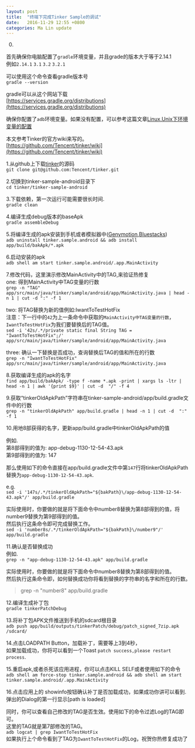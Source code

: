 ```yaml
---
layout: post
title:  "终端下完成Tinker Sample的调试"
date:   2016-11-29 12:55 +0800
categories: Ma Lin update
---
```

0.
首先确保你电脑配置了`gradle`环境变量，并且grade的版本大于等于2.14.1<br/>
例如`2.14.1` `3.1` `3.2` `3.2.1`<br/>

可以使用这个命令查看gradle版本号<br/>
`gradle --version`<br/>

gradle可以从这个网站下载<br/>
[https://services.gradle.org/distributions](https://services.gradle.org/distributions)

确保你配置了`adb`环境变量。如果没有配置，可以参考这篇文章[Linux,Unix下环境变量的配置](http://www.goodmalin.com/ma/lin/update/2016/11/17/adb.html)

本文参考Tinker的官方wiki来写的。<br/>
[https://github.com/Tencent/tinker/wiki](https://github.com/Tencent/tinker/wiki)<br/>


1.从github上下载[tinker](https://github.com/Tencent/tinker)的源码<br/>
`git clone git@github.com:Tencent/tinker.git`

2.切换到tinker-sample-android目录下<br/>
`cd tinker/tinker-sample-android`

3.下载依赖，第一次运行可能需要很长时间.<br/>
`gradle clean`

4.编译生成debug版本的baseApk<br/>
`gradle assembleDebug`

5.将编译生成的apk安装到手机或者模拟器中([Genymotion](https://www.genymotion.com/),[Bluestacks](http://www.bluestacks.cn/bdsem_anmnq.html))<br/>
`adb uninstall tinker.sample.android && adb install app/build/bakApk/*.apk`

6.启动安装的apk<br/>
`adb shell am start tinker.sample.android/.app.MainActivity`

7.修改代码，这里演示修改MainActivity中的TAG,来验证热修复<br/>
one: 得到MainActivity中TAG变量的行数<br/>
`grep -n "TAG" app/src/main/java/tinker/sample/android/app/MainActivity.java | head -n 1 | cut -d ":" -f 1`

two: 将TAG替换为新的值例如:IwantToTestHotFix<br/>
  注意：下一行中的`42`为上一条命令中获取的`MainActivity中TAG变量的行数`，`IwantToTestHotFix`为我们要替换后的TAG值。<br/>
`sed -i '42s/.*/private static final String TAG = "IwantToTestHotFix";/' app/src/main/java/tinker/sample/android/app/MainActivity.java`

three: 确认一下替换是否成功，查询替换后TAG的值和所在的行数<br/>
`grep -n "IwantToTestHotFix" app/src/main/java/tinker/sample/android/app/MainActivity.java`


8.获取编译生成的apk的名字<br/>
`find app/build/bakApk/ -type f -name *.apk -print | xargs ls -ltr | head -n 1 | awk '{print $9}' | cut -d  "/" -f 4`

9.获取“tinkerOldApkPath”字符串在tinker-sample-android/app/build.gradle文件中的行数<br/>
`grep -n "tinkerOldApkPath" app/build.gradle | head -n 1 | cut -d  ":" -f 1`

10.用地8部获得的名字，更新app/build.gradle中tinkerOldApkPath的值<br/>

例如. <br/>
第8部得到的值为: app-debug-1130-12-54-43.apk<br/>
第9部得到的值为: 147<br/>

那么使用如下的命令直接在app/build.gradle文件中第`147`行将tinkerOldApkPath替换为`app-debug-1130-12-54-43.apk`.<br/>

e.g.<br/>
`sed -i '147s/.*/tinkerOldApkPath="${bakPath}\/app-debug-1130-12-54-43.apk"/' app/build.gradle`<br/>

实际使用时，你要做的就是将下面命令中number8替换为第8部得到的值，将number9替换为第9部得到的值。<br/>然后执行这条命令即可完成替换工作。<br/>
`sed -i 'number8s/.*/tinkerOldApkPath="${bakPath}\/number9"/' app/build.gradle`<br/>


11.确认是否替换成功<br/>
例如.<br/>
`grep -n "app-debug-1130-12-54-43.apk" app/build.gradle`

实际使用时，你要做的就是将下面命令中number8替换为第8部得到的值。<br/>
然后执行这条命令即，如何替换成功你将看到替换的字符串的名字和所在的行数。
>grep -n "number8" app/build.gradle<br/>

12.编译生成补丁包<br/>
`gradle tinkerPatchDebug`


13.将补丁包APK文件推送到手机的sdcard根目录<br/>
`adb push app/build/outputs/tinkerPatch/debug/patch_signed_7zip.apk /sdcard/`

14.点击LOADPATH Button，加载补丁，需要等上3到4秒，<br/>
如果加载成功，你将可以看到一个Toast `patch success,please restart process`.<br/>


15.重启apk,或者杀死该应用进程，你可以点击KILL SELF或者使用如下的命令<br/>
`adb shell am force-stop tinker.sample.android && adb shell am start tinker.sample.android/.app.MainActivity`


16.点击应用上的 showinfo按钮确认补丁是否加载成功，如果成功你讲可以看到.<br/>
弹出的Dialog的第一行显示[path is loaded]

同时，你可以查看自己修改的TAG是否生效。使用如下的命令过滤Log的TAG即可。<br/>
这里的TAG就是第7部修改的TAG。<br/>
`adb logcat | grep IwantToTestHotFix`<br/>
如果执行上个命令看到了TAG为`IwantToTestHotFix`的Log，祝贺你热修复成功了<br/>
